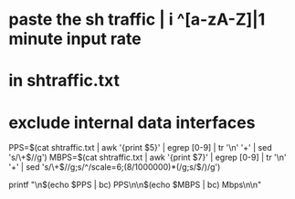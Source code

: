 
# paste the sh traffic | i ^[a-zA-Z]|1 minute input rate
# in shtraffic.txt
# exclude internal data interfaces

PPS=$(cat shtraffic.txt | awk '{print $5}' | egrep [0-9] | tr '\n' '+' | sed 's/\+$//g')
MBPS=$(cat  shtraffic.txt | awk '{print $7}' | egrep [0-9] | tr '\n' '+' | sed 's/\+$//g;s/^/scale=6\;(8\/1000000)*(/g;s/$/)/g')

printf "\n$(echo $PPS | bc) PPS\n\n$(echo $MBPS | bc) Mbps\n\n"

